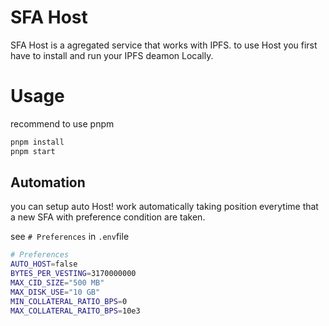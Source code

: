 # SFA Host

SFA Host is a agregated service that works with IPFS.
to use Host you first have to install and run your IPFS deamon Locally.

# Usage

recommend to use pnpm

```sh
pnpm install
pnpm start
```

## Automation

you can setup auto Host! work automatically taking position everytime that a new SFA with preference condition are taken.

see `# Preferences` in `.env`file

```bash
# Preferences
AUTO_HOST=false
BYTES_PER_VESTING=3170000000
MAX_CID_SIZE="500 MB"
MAX_DISK_USE="10 GB"
MIN_COLLATERAL_RATIO_BPS=0
MAX_COLLATERAL_RAITO_BPS=10e3
```
